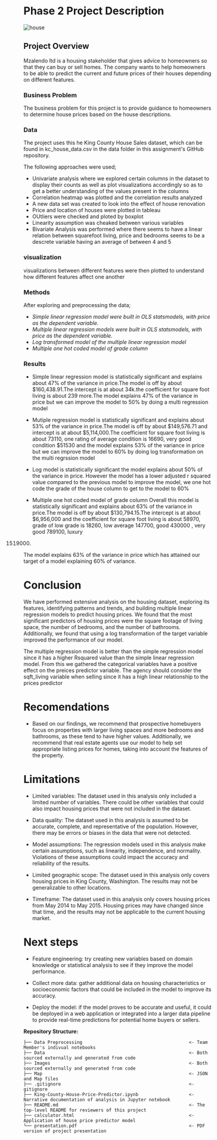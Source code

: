 # Phase 2 Project Description

![house](https://raw.githubusercontent.com/Lawez/phase-2-project-group/house.jpg)


## Project Overview

Mzalendo ltd is a housing stakeholder that gives advice to homeowners so that they can buy or sell homes.
The company wants to help homeowners to be able to predict the current and future prices of their houses depending on different features.

### Business Problem

The business problem for this project is to provide guidance to homeowners to determine house prices based on the house descriptions.

### Data 

The project uses this he King County House Sales dataset, which can be found in kc_house_data.csv in the data folder in this assignment's GitHub repository. 

The following approaches were used;
* Univariate analysis where we explored certain columns in the dataset to display their counts as well as plot visualizations accordingly so as to get a better understanding of the values present in the columns
* Correlation heatmap was plotted and the correlation results analyzed
* A new data set was created to look into the effect of house renovation 
* Price and location of houses were plotted in tableau
* OUtliers were checked and ploted by boxplot
* Linearity assumption was cheaked between various variables
* Bivariate Analysis was performed where there seems to have a linear relation between squarefoot living, price and bedrooms seems to be a descrete variable having an average of between 4 and 5

### visualization

visualizations between different features were then plotted to understand how different features affect one another


### Methods

After exploring and preprocessing the data; 

* *Simple linear regression model were built in OLS statsmodels, with price as the dependent variable.*
* *Multiple linear regression models were built in OLS statsmodels, with price as the dependent variable.*
* *Log transformed model of the multiple linear regression model*
* *Multiple one hot coded model of grade column*

### Results

* Simple linear regression model is statistically significant and explains about 47% of the variance in price.The  model is off by about $160,438.91.The intercept is at about 34k.the coefficient for square foot living is about 239 more.The model explains 47% of the variance in price but we can improve the model to 50% by doing a multi regression model

* Mutiple regression model is statistically significant and explains about 53% of the variance in price.The model is off by about $149,576.71 and intercept is at about $5,114,000.The coefficient for square foot living is about 73110, one rating of average condition is 16690, very good condition $51530 and the model explains 53% of the variance in price but we can improve the model to 60% by doing log transformation on the multi regrssion model

* Log model is statistically significant the model explains about 50% of the variance in price. However the model has a lower adjusted r squared value compared to the previous model to improve the model, we one hot code the grade of the house column to get to the model to 60%

* Multiple one hot coded model of grade column Overall this model is statistically significant and explains about 63% of the variance in price.The model is off by about $130,794.15.The intercept is at about $6,956,000 and the coefficient for square foot living is about 
58970, grade of low grade is 
18260, low average 
147700, good 
430000 , very good 
789100, luxury 
1519000.
The model explains 63% of the variance in price which has attained our target of a model explaining 60% of variance.


# Conclusion

We have performed extensive analysis on the housing dataset, exploring its features, identifying patterns and trends, and building multiple linear regression models to predict housing prices. We found that the most significant predictors of housing prices were the square footage of living space, the number of bedrooms, and the number of bathrooms. Additionally, we found that using a log transformation of the target variable improved the performance of our model.

The multiple regression model is better than the simple regression model since it has a higher Rsquared value than the simple linear regression model.
From this we gathered the categorical variables have a positive effect on the preices predictor variable.
The agency should consider the sqft_living variable when selling since it has a high linear relationship to the prices predictor

# Recomendations

* Based on our findings, we recommend that prospective homebuyers focus on properties with larger living spaces and more bedrooms and bathrooms, as these tend to have higher values. Additionally, we recommend that real estate agents use our model to help set appropriate listing prices for homes, taking into account the features of the property.

# Limitations

* Limited variables: The dataset used in this analysis only included a limited number of variables. There could be other variables that could also impact housing prices that were not included in the dataset.

* Data quality: The dataset used in this analysis is assumed to be accurate, complete, and representative of the population. However, there may be errors or biases in the data that were not detected.

* Model assumptions: The regression models used in this analysis make certain assumptions, such as linearity, independence, and normality. Violations of these assumptions could impact the accuracy and reliability of the results.

* Limited geographic scope: The dataset used in this analysis only covers housing prices in King County, Washington. The results may not be generalizable to other locations.

* Timeframe: The dataset used in this analysis only covers housing prices from May 2014 to May 2015. Housing prices may have changed since that time, and the results may not be applicable to the current housing market.

# Next steps

* Feature engineering: try creating new variables based on domain knowledge or statistical analysis to see if they improve the model performance.

* Collect more data: gather additional data on housing characteristics or socioeconomic factors that could be included in the model to improve its accuracy.

* Deploy the model: if the model proves to be accurate and useful, it could be deployed in a web application or integrated into a larger data pipeline to provide real-time predictions for potential home buyers or sellers.

**Repository Structure:**
```
├── Data Preprocessing                                        <- Team Member's indivual notebooks 
├── Data                                                      <- Both sourced externally and generated from code 
├── Images                                                    <- Both sourced externally and generated from code 
├── Map                                                       <- JSON and Map files
├── .gitignore                                                <- gitignore 
├── King-County-House-Price-Predictor.ipynb                   <- Narrative documentation of analysis in Jupyter notebook
├── README.md                                                 <- The top-level README for reviewers of this project
├── calculator.html                                           <- Application of house price predictor model
└── presentation.pdf                                          <- PDF version of project presentation
```